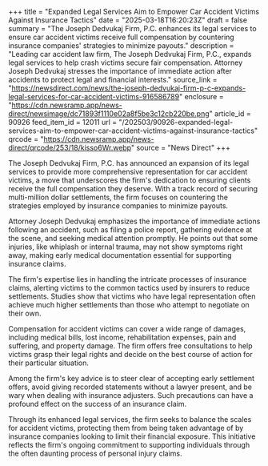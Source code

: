 +++
title = "Expanded Legal Services Aim to Empower Car Accident Victims Against Insurance Tactics"
date = "2025-03-18T16:20:23Z"
draft = false
summary = "The Joseph Dedvukaj Firm, P.C. enhances its legal services to ensure car accident victims receive full compensation by countering insurance companies' strategies to minimize payouts."
description = "Leading car accident law firm, The Joseph Dedvukaj Firm, P.C., expands legal services to help crash victims secure fair compensation. Attorney Joseph Dedvukaj stresses the importance of immediate action after accidents to protect legal and financial interests."
source_link = "https://newsdirect.com/news/the-joseph-dedvukaj-firm-p-c-expands-legal-services-for-car-accident-victims-916586789"
enclosure = "https://cdn.newsramp.app/news-direct/newsimage/dc71893f1110e02a8f5be3c12cb220be.png"
article_id = 90926
feed_item_id = 12011
url = "/202503/90926-expanded-legal-services-aim-to-empower-car-accident-victims-against-insurance-tactics"
qrcode = "https://cdn.newsramp.app/news-direct/qrcode/253/18/kisso6Wr.webp"
source = "News Direct"
+++

<p>The Joseph Dedvukaj Firm, P.C. has announced an expansion of its legal services to provide more comprehensive representation for car accident victims, a move that underscores the firm's dedication to ensuring clients receive the full compensation they deserve. With a track record of securing multi-million dollar settlements, the firm focuses on countering the strategies employed by insurance companies to minimize payouts.</p><p>Attorney Joseph Dedvukaj emphasizes the importance of immediate actions following an accident, such as filing a police report, gathering evidence at the scene, and seeking medical attention promptly. He points out that some injuries, like whiplash or internal trauma, may not show symptoms right away, making early medical documentation essential for supporting insurance claims.</p><p>The firm's expertise lies in handling the intricate processes of insurance claims, alerting victims to the common tactics used by insurers to reduce settlements. Studies show that victims who have legal representation often achieve much higher settlements than those who attempt to negotiate on their own.</p><p>Compensation for accident victims can cover a wide range of damages, including medical bills, lost income, rehabilitation expenses, pain and suffering, and property damage. The firm offers free consultations to help victims grasp their legal rights and decide on the best course of action for their particular situation.</p><p>Among the firm's key advice is to steer clear of accepting early settlement offers, avoid giving recorded statements without a lawyer present, and be wary when dealing with insurance adjusters. Such precautions can have a profound effect on the success of an insurance claim.</p><p>Through its enhanced legal services, the firm seeks to balance the scales for accident victims, protecting them from being taken advantage of by insurance companies looking to limit their financial exposure. This initiative reflects the firm's ongoing commitment to supporting individuals through the often daunting process of personal injury claims.</p>
